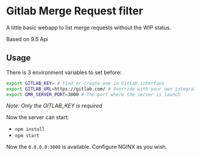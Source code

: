 # Gitlab Merge Request filter

A little basic webapp to list merge requests without the WIP status.

Based on 9.5 Api

## Usage

There is 3 environment variables to set before:

```bash
export GITLAB_KEY= # Find or create one in Gitlab interface
export GITLAB_URL=https://gitlab.com/ # Override with your own integration
export GMR_SERVER_PORT=3000 # The port where the server is launch
```

_Note: Only the GITLAB_KEY is required_

Now the server can start:

- `npm install`
- `npm start`

Now the `0.0.0.0:3000` is available. Configure NGINX as you wish. 
